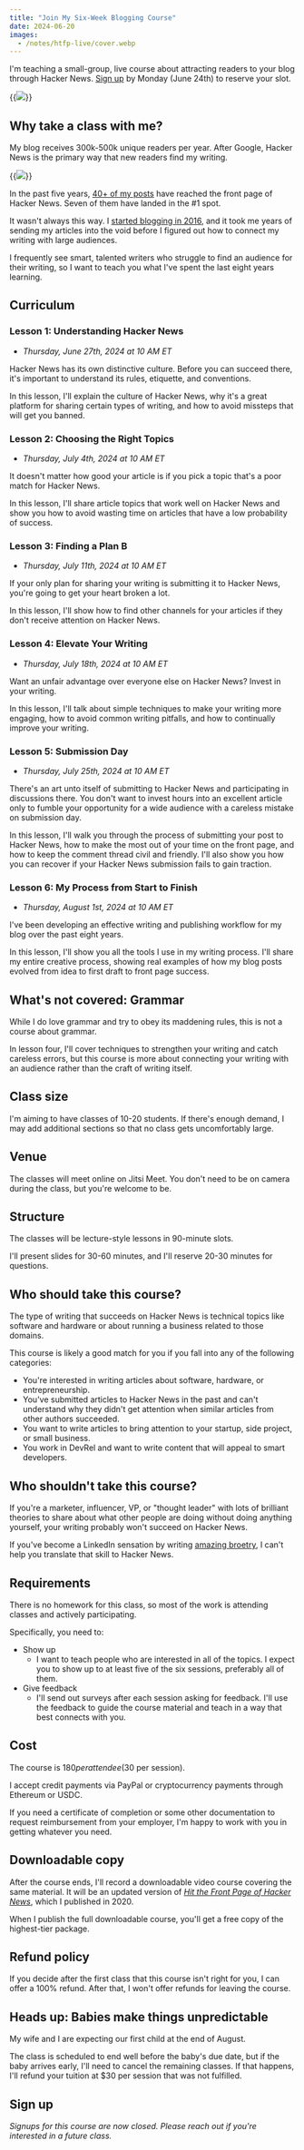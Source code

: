 ```yaml
---
title: "Join My Six-Week Blogging Course"
date: 2024-06-20
images:
  - /notes/htfp-live/cover.webp
---
```


I'm teaching a small-group, live course about attracting readers to your blog through Hacker News. [Sign up](#sign-up) by Monday (June 24th) to reserve your slot.

{{<img src="cover.webp" has-border="false">}}

## Why take a class with me?

My blog receives 300k-500k unique readers per year. After Google, Hacker News is the primary way that new readers find my writing.

{{<img src="blog-stats.png" max-width="600px" has-border="true" caption="My blog receives 300k-500k unique readers per year, with Hacker News largely connecting me with new readers.">}}

In the past five years, [40+ of my posts](https://hn.algolia.com/?dateRange=all&page=0&prefix=true&query=mtlynch.io&sort=byPopularity&type=story) have reached the front page of Hacker News. Seven of them have landed in the #1 spot.

It wasn't always this way. I [started blogging in 2016](/sia-via-docker/), and it took me years of sending my articles into the void before I figured out how to connect my writing with large audiences.

I frequently see smart, talented writers who struggle to find an audience for their writing, so I want to teach you what I've spent the last eight years learning.

## Curriculum

### Lesson 1: Understanding Hacker News

- _Thursday, June 27th, 2024 at 10 AM ET_

Hacker News has its own distinctive culture. Before you can succeed there, it's important to understand its rules, etiquette, and conventions.

In this lesson, I'll explain the culture of Hacker News, why it's a great platform for sharing certain types of writing, and how to avoid missteps that will get you banned.

### Lesson 2: Choosing the Right Topics

- _Thursday, July 4th, 2024 at 10 AM ET_

It doesn't matter how good your article is if you pick a topic that's a poor match for Hacker News.

In this lesson, I'll share article topics that work well on Hacker News and show you how to avoid wasting time on articles that have a low probability of success.

### Lesson 3: Finding a Plan B

- _Thursday, July 11th, 2024 at 10 AM ET_

If your only plan for sharing your writing is submitting it to Hacker News, you're going to get your heart broken a lot.

In this lesson, I'll show how to find other channels for your articles if they don't receive attention on Hacker News.

### Lesson 4: Elevate Your Writing

- _Thursday, July 18th, 2024 at 10 AM ET_

Want an unfair advantage over everyone else on Hacker News? Invest in your writing.

In this lesson, I'll talk about simple techniques to make your writing more engaging, how to avoid common writing pitfalls, and how to continually improve your writing.

### Lesson 5: Submission Day

- _Thursday, July 25th, 2024 at 10 AM ET_

There's an art unto itself of submitting to Hacker News and participating in discussions there. You don't want to invest hours into an excellent article only to fumble your opportunity for a wide audience with a careless mistake on submission day.

In this lesson, I'll walk you through the process of submitting your post to Hacker News, how to make the most out of your time on the front page, and how to keep the comment thread civil and friendly. I'll also show you how you can recover if your Hacker News submission fails to gain traction.

### Lesson 6: My Process from Start to Finish

- _Thursday, August 1st, 2024 at 10 AM ET_

I've been developing an effective writing and publishing workflow for my blog over the past eight years.

In this lesson, I'll show you all the tools I use in my writing process. I'll share my entire creative process, showing real examples of how my blog posts evolved from idea to first draft to front page success.

## What's not covered: Grammar

While I do love grammar and try to obey its maddening rules, this is not a course about grammar.

In lesson four, I'll cover techniques to strengthen your writing and catch careless errors, but this course is more about connecting your writing with an audience rather than the craft of writing itself.

## Class size

I'm aiming to have classes of 10-20 students. If there's enough demand, I may add additional sections so that no class gets uncomfortably large.

## Venue

The classes will meet online on Jitsi Meet. You don't need to be on camera during the class, but you're welcome to be.

## Structure

The classes will be lecture-style lessons in 90-minute slots.

I'll present slides for 30-60 minutes, and I'll reserve 20-30 minutes for questions.

## Who should take this course?

The type of writing that succeeds on Hacker News is technical topics like software and hardware or about running a business related to those domains.

This course is likely a good match for you if you fall into any of the following categories:

- You're interested in writing articles about software, hardware, or entrepreneurship.
- You've submitted articles to Hacker News in the past and can't understand why they didn't get attention when similar articles from other authors succeeded.
- You want to write articles to bring attention to your startup, side project, or small business.
- You work in DevRel and want to write content that will appeal to smart developers.

## Who shouldn't take this course?

If you're a marketer, influencer, VP, or "thought leader" with lots of brilliant theories to share about what other people are doing without doing anything yourself, your writing probably won't succeed on Hacker News.

If you've become a LinkedIn sensation by writing [amazing broetry](https://www.buzzfeednews.com/article/ryanmac/why-are-these-posts-taking-over-your-linkedin-feed-because), I can't help you translate that skill to Hacker News.

## Requirements

There is no homework for this class, so most of the work is attending classes and actively participating.

Specifically, you need to:

- Show up
  - I want to teach people who are interested in all of the topics. I expect you to show up to at least five of the six sessions, preferably all of them.
- Give feedback
  - I'll send out surveys after each session asking for feedback. I'll use the feedback to guide the course material and teach in a way that best connects with you.

## Cost

The course is $180 per attendee ($30 per session).

I accept credit payments via PayPal or cryptocurrency payments through Ethereum or USDC.

If you need a certificate of completion or some other documentation to request reimbursement from your employer, I'm happy to work with you in getting whatever you need.

## Downloadable copy

After the course ends, I'll record a downloadable video course covering the same material. It will be an updated version of [_Hit the Front Page of Hacker News_](https://hitthefrontpage.com/), which I published in 2020.

When I publish the full downloadable course, you'll get a free copy of the highest-tier package.

## Refund policy

If you decide after the first class that this course isn't right for you, I can offer a 100% refund. After that, I won't offer refunds for leaving the course.

## Heads up: Babies make things unpredictable

My wife and I are expecting our first child at the end of August.

The class is scheduled to end well before the baby's due date, but if the baby arrives early, I'll need to cancel the remaining classes. If that happens, I'll refund your tuition at $30 per session that was not fulfilled.

## Sign up

_Signups for this course are now closed. Please reach out if you're interested in a future class._

